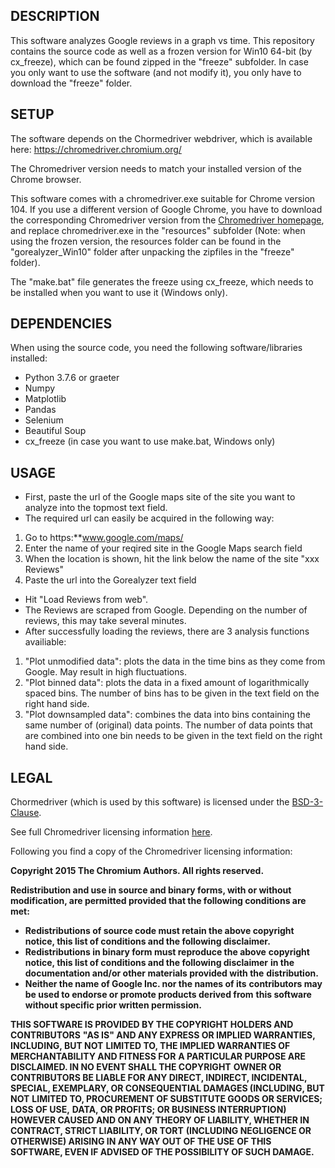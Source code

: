 DESCRIPTION
------------------
This software analyzes Google reviews in a graph vs time.
This repository contains the source code as well as a frozen version for Win10 64-bit (by cx_freeze),
which can be found zipped in the "freeze" subfolder.
In case you only want to use the software (and not modify it), you only have to download the "freeze" folder.


SETUP
------------------

The software depends on the Chormedriver webdriver, which is available here:
https://chromedriver.chromium.org/

The Chromedriver version needs to match your installed version of the Chrome browser.

This software comes with a chromedriver.exe suitable for Chrome version 104.
If you use a different version of Google Chrome, you have to download the corresponding
Chromedriver version from the <a href=https://chromedriver.chromium.org/>Chromedriver homepage</a>, and replace 
chromedriver.exe in the "resources" subfolder (Note: when using the frozen version, the resources folder can be 
found in the "gorealyzer_Win10" folder after unpacking the zipfiles in the "freeze" folder).

The "make.bat" file generates the freeze using cx_freeze, which needs to be installed when you want to use it (Windows only).


DEPENDENCIES
-------------------
When using the source code, you need the following software/libraries installed:

* Python 3.7.6 or graeter
* Numpy
* Matplotlib
* Pandas
* Selenium
* Beautiful Soup
* cx_freeze (in case you want to use make.bat, Windows only)


USAGE
-------------------
* First, paste the url of the Google maps site of the site you want to analyze into the topmost text field.
* The required url can easily be acquired in the following way:
1. Go to https:**www.google.com/maps/
2. Enter the name of your reqired site in the Google Maps search field
3. When the location is shown, hit the link below the name of the site "xxx Reviews"
4. Paste the url into the Gorealyzer text field
* Hit "Load Reviews from web".
* The Reviews are scraped from Google. Depending on the number of reviews, this may take several minutes.
* After successfully loading the reviews, there are 3 analysis functions availiable:
1. "Plot unmodified data": plots the data in the time bins as they come from Google. May result in high fluctuations.
2. "Plot binned data": plots the data in a fixed amount of logarithmically spaced bins. The number of bins has to be given in the text field on the
right hand side.
3. "Plot downsampled data": combines the data into bins containing the same number of (original) data points. The number of data points that are 
combined into one bin needs to be given in the text field on the right hand side.

LEGAL
--------------------
Chormedriver (which is used by this software) is licensed under the <a href=http:**https://opensource.org/licenses/BSD-3-Clause>BSD-3-Clause</a>.

See full Chromedriver licensing information <a href=https://chromium.googlesource.com/chromium/src/+/HEAD/LICENSE>here</a>.

Following you find a copy of the Chromedriver licensing information:

**Copyright 2015 The Chromium Authors. All rights reserved.**

**Redistribution and use in source and binary forms, with or without**
**modification, are permitted provided that the following conditions are**
**met:**

* **Redistributions of source code must retain the above copyright**
**notice, this list of conditions and the following disclaimer.**
* **Redistributions in binary form must reproduce the above**
**copyright notice, this list of conditions and the following disclaimer**
**in the documentation and/or other materials provided with the**
**distribution.**
* **Neither the name of Google Inc. nor the names of its**
**contributors may be used to endorse or promote products derived from**
**this software without specific prior written permission.**

**THIS SOFTWARE IS PROVIDED BY THE COPYRIGHT HOLDERS AND CONTRIBUTORS**
**"AS IS" AND ANY EXPRESS OR IMPLIED WARRANTIES, INCLUDING, BUT NOT**
**LIMITED TO, THE IMPLIED WARRANTIES OF MERCHANTABILITY AND FITNESS FOR**
**A PARTICULAR PURPOSE ARE DISCLAIMED. IN NO EVENT SHALL THE COPYRIGHT**
**OWNER OR CONTRIBUTORS BE LIABLE FOR ANY DIRECT, INDIRECT, INCIDENTAL,**
**SPECIAL, EXEMPLARY, OR CONSEQUENTIAL DAMAGES (INCLUDING, BUT NOT**
**LIMITED TO, PROCUREMENT OF SUBSTITUTE GOODS OR SERVICES; LOSS OF USE,**
**DATA, OR PROFITS; OR BUSINESS INTERRUPTION) HOWEVER CAUSED AND ON ANY**
**THEORY OF LIABILITY, WHETHER IN CONTRACT, STRICT LIABILITY, OR TORT**
**(INCLUDING NEGLIGENCE OR OTHERWISE) ARISING IN ANY WAY OUT OF THE USE**
**OF THIS SOFTWARE, EVEN IF ADVISED OF THE POSSIBILITY OF SUCH DAMAGE.**





